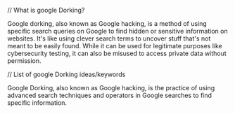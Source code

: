 // What is google Dorking?

Google dorking, also known as Google hacking, is a method of using specific search queries on Google to find hidden or sensitive information on websites. It's like using clever search terms to uncover stuff that's not meant to be easily found. While it can be used for legitimate purposes like cybersecurity testing, it can also be misused to access private data without permission.

// List of google Dorking ideas/keywords



Google Dorking, also known as Google hacking, is the practice of using advanced search techniques and operators in Google searches to find specific information.

